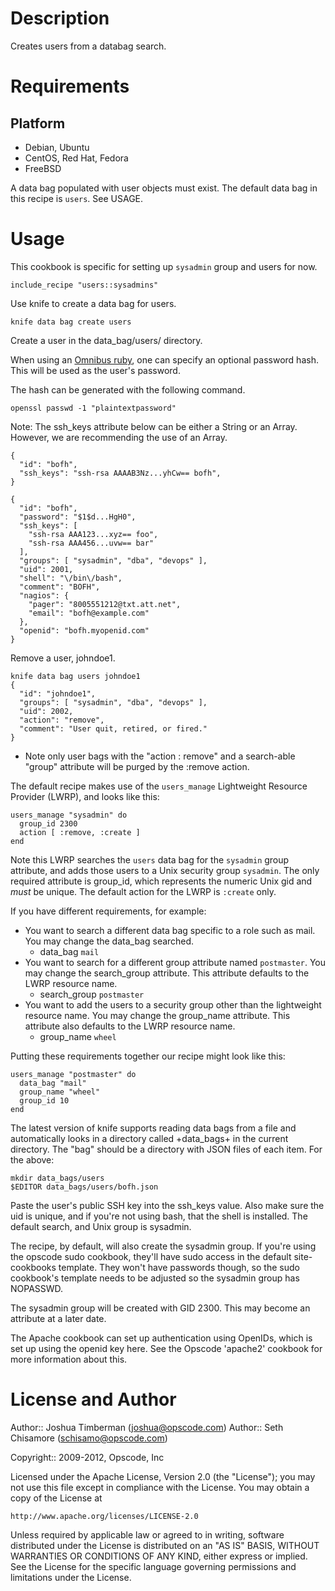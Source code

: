 Description
===========

Creates users from a databag search.

Requirements
============

Platform
--------

* Debian, Ubuntu
* CentOS, Red Hat, Fedora
* FreeBSD

A data bag populated with user objects must exist. The default data
bag in this recipe is `users`. See USAGE.

Usage
=====

This cookbook is specific for setting up `sysadmin` group and users for now.

    include_recipe "users::sysadmins"

Use knife to create a data bag for users.

    knife data bag create users

Create a user in the data_bag/users/ directory.

When using an
[Omnibus ruby](http://tickets.opscode.com/browse/CHEF-2848), one can
specify an optional password hash. This will be used as the user's
password.

The hash can be generated with the following command.

    openssl passwd -1 "plaintextpassword"

Note: The ssh_keys attribute below can be either a String or an Array.
However, we are recommending the use of an Array.

    {
      "id": "bofh",
      "ssh_keys": "ssh-rsa AAAAB3Nz...yhCw== bofh",
    }

    {
      "id": "bofh",
      "password": "$1$d...HgH0",
      "ssh_keys": [
        "ssh-rsa AAA123...xyz== foo",
        "ssh-rsa AAA456...uvw== bar"
      ],
      "groups": [ "sysadmin", "dba", "devops" ],
      "uid": 2001,
      "shell": "\/bin\/bash",
      "comment": "BOFH",
      "nagios": {
        "pager": "8005551212@txt.att.net",
        "email": "bofh@example.com"
      },
      "openid": "bofh.myopenid.com"
    }

Remove a user, johndoe1.

    knife data bag users johndoe1
    {
      "id": "johndoe1",
      "groups": [ "sysadmin", "dba", "devops" ],
      "uid": 2002,
      "action": "remove",
      "comment": "User quit, retired, or fired."
    }

* Note only user bags with the "action : remove" and a search-able
  "group" attribute will be purged by the :remove action.

The default recipe makes use of the `users_manage` Lightweight
Resource Provider (LWRP), and looks like this:

    users_manage "sysadmin" do
      group_id 2300
      action [ :remove, :create ]
    end

Note this LWRP searches the `users` data bag for the `sysadmin` group
attribute, and adds those users to a Unix security group `sysadmin`.
The only required attribute is group_id, which represents the numeric
Unix gid and *must* be unique. The default action for the LWRP is
`:create` only.

If you have different requirements, for example:

 * You want to search a different data bag specific to a role such as
   mail. You may change the data_bag searched.
   - data_bag `mail`
 * You want to search for a different group attribute named
   `postmaster`. You may change the search_group attribute. This
   attribute defaults to the LWRP resource name.
   - search_group `postmaster`
 * You want to add the users to a security group other than the
   lightweight resource name. You may change the group_name attribute.
   This attribute also defaults to the LWRP resource name.
   - group_name `wheel`

Putting these requirements together our recipe might look like this:

    users_manage "postmaster" do
      data_bag "mail"
      group_name "wheel"
      group_id 10
    end

The latest version of knife supports reading data bags from a file and
automatically looks in a directory called +data_bags+ in the current
directory. The "bag" should be a directory with JSON files of each
item. For the above:

    mkdir data_bags/users
    $EDITOR data_bags/users/bofh.json

Paste the user's public SSH key into the ssh_keys value. Also make
sure the uid is unique, and if you're not using bash, that the shell
is installed. The default search, and Unix group is sysadmin.

The recipe, by default, will also create the sysadmin group. If you're
using the opscode sudo cookbook, they'll have sudo access in the
default site-cookbooks template. They won't have passwords though, so
the sudo cookbook's template needs to be adjusted so the sysadmin
group has NOPASSWD.

The sysadmin group will be created with GID 2300. This may become an
attribute at a later date.

The Apache cookbook can set up authentication using OpenIDs, which is
set up using the openid key here. See the Opscode 'apache2' cookbook
for more information about this.

License and Author
==================

Author:: Joshua Timberman (<joshua@opscode.com>)
Author:: Seth Chisamore (<schisamo@opscode.com>)

Copyright:: 2009-2012, Opscode, Inc

Licensed under the Apache License, Version 2.0 (the "License");
you may not use this file except in compliance with the License.
You may obtain a copy of the License at

    http://www.apache.org/licenses/LICENSE-2.0

Unless required by applicable law or agreed to in writing, software
distributed under the License is distributed on an "AS IS" BASIS,
WITHOUT WARRANTIES OR CONDITIONS OF ANY KIND, either express or implied.
See the License for the specific language governing permissions and
limitations under the License.
